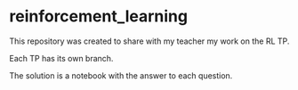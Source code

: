 # reinforcement_learning

This repository was created to share with my teacher my work on the RL TP.

Each TP has its own branch. 

The solution is a notebook with the answer to each question.
